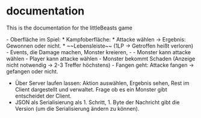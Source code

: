 # documentation
This is the documentation for the littleBeasts game

<hl>
 - Oberfläche im Spiel: 
  * Kampfoberfläche: 
    * Attacke wählen → Ergebnis: Gewonnen oder nicht.
    * ~~Lebensleiste~~ (1LP → Getroffen heißt verloren)
- Events, die Damage machen, Monster kreieren, 
- 
- Monster kann attacke wählen
- Player kann attacke wählen
- Monster bekommt Schaden (Anzeige nicht notwendig → 2-3 Treffer höchstens)
- Fangen geht: Attacke fangen → gefangen oder nicht.

- Über Server laufen lassen: Aktion auswählen, Ergebnis sehen, Rest im Client dargestellt und verwaltet. Frage ob es ein Monster gibt entscheidet der Client.
- JSON als Serialisierung als 1. Schritt, 1. Byte der Nachricht gibt die Version (um die Serialisierung ändern zu können).

